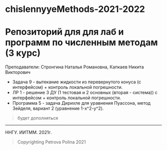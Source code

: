 # chislennyyeMethods-2021-2022

# Репозиторий для для лаб и программ по численным методам (3 курс)  
Преподаватели: Стронгина Наталья Романовна, Капкаев Никита Викторович  

+ Задача 9 - вытекание жидкости из перевернутого конуса (с интерфейсом) + контроль локальной погрешности.  
+ ЛР 1 - решение 3 ДУ (1 тестовая и 2 основных (вторая - система)) с интерфейсом + контроль локальной погрешности. 
+ Программа 5 - задача Дирихле для уравнения Пуассона, метод Зейделя, вариант 2 (уравнение 1-x^2-y^2).   
>будет дополняться
____
ННГУ. ИИТММ. 2021г.  
>Copyrighting Petrova Polina 2021

